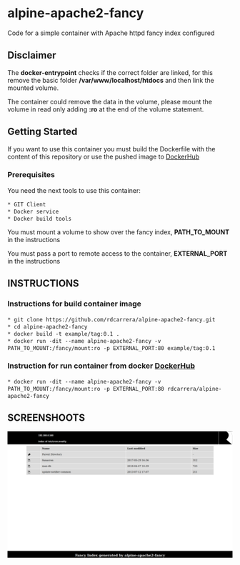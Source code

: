 # alpine-apache2-fancy
Code for a simple container with Apache httpd fancy index configured

## Disclaimer
The __docker-entrypoint__ checks if the correct folder are linked, for this remove the basic folder __/var/www/localhost/htdocs__ and then link the mounted volume.

The container could remove the data in the volume, please mount the volume in read only adding __:ro__ at the end of the volume statement.  

## Getting Started
If you want to use this container you must build the Dockerfile with the content of this repository or use the pushed image to [DockerHub](https://hub.docker.com/r/rdcarrera/alpine-apache2-fancy/)

### Prerequisites
You need the next tools to use this container:
```
* GIT Client
* Docker service
* Docker build tools
```
You must mount a volume to show over the fancy index,  __PATH_TO_MOUNT__ in the instructions

You must pass a port to remote access to the container,
__EXTERNAL_PORT__ in the instructions

## INSTRUCTIONS
### Instructions for build container image
```
* git clone https://github.com/rdcarrera/alpine-apache2-fancy.git
* cd alpine-apache2-fancy
* docker build -t example/tag:0.1 .
* docker run -dit --name alpine-apache2-fancy -v PATH_TO_MOUNT:/fancy/mount:ro -p EXTERNAL_PORT:80 example/tag:0.1
```
### Instruction for run container from docker [DockerHub](https://hub.docker.com/r/rdcarrera/alpine-apache2-fancy/)

```
* docker run -dit --name alpine-apache2-fancy -v PATH_TO_MOUNT:/fancy/mount:ro -p EXTERNAL_PORT:80 rdcarrera/alpine-apache2-fancy
```

## SCREENSHOOTS
![alt text](https://raw.githubusercontent.com/rdcarrera/alpine-apache2-fancy/master/screenshoots/01_screenshoot.png)
